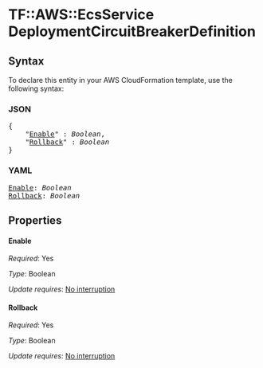 # TF::AWS::EcsService DeploymentCircuitBreakerDefinition

## Syntax

To declare this entity in your AWS CloudFormation template, use the following syntax:

### JSON

<pre>
{
    "<a href="#enable" title="Enable">Enable</a>" : <i>Boolean</i>,
    "<a href="#rollback" title="Rollback">Rollback</a>" : <i>Boolean</i>
}
</pre>

### YAML

<pre>
<a href="#enable" title="Enable">Enable</a>: <i>Boolean</i>
<a href="#rollback" title="Rollback">Rollback</a>: <i>Boolean</i>
</pre>

## Properties

#### Enable

_Required_: Yes

_Type_: Boolean

_Update requires_: [No interruption](https://docs.aws.amazon.com/AWSCloudFormation/latest/UserGuide/using-cfn-updating-stacks-update-behaviors.html#update-no-interrupt)

#### Rollback

_Required_: Yes

_Type_: Boolean

_Update requires_: [No interruption](https://docs.aws.amazon.com/AWSCloudFormation/latest/UserGuide/using-cfn-updating-stacks-update-behaviors.html#update-no-interrupt)

